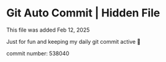 # Git Auto Commit | Hidden File

This file was added Feb 12, 2025

Just for fun and keeping my daily git commit active 🤪

commit number: 538040
